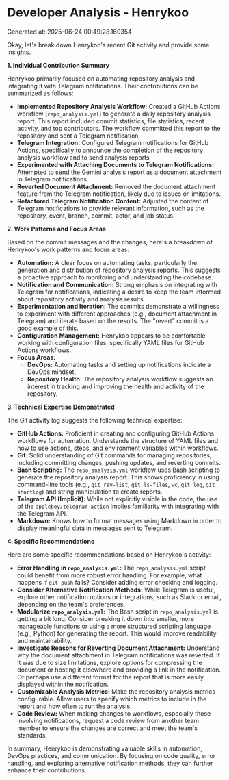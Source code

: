 # Developer Analysis - Henrykoo
Generated at: 2025-06-24 00:49:28.160354

Okay, let's break down Henrykoo's recent Git activity and provide some insights.

**1. Individual Contribution Summary**

Henrykoo primarily focused on automating repository analysis and integrating it with Telegram notifications.  Their contributions can be summarized as follows:

*   **Implemented Repository Analysis Workflow:** Created a GitHub Actions workflow (`repo_analysis.yml`) to generate a daily repository analysis report. This report included commit statistics, file statistics, recent activity, and top contributors. The workflow committed this report to the repository and sent a Telegram notification.
*   **Telegram Integration:** Configured Telegram notifications for GitHub Actions, specifically to announce the completion of the repository analysis workflow and to send analysis reports
*   **Experimented with Attaching Documents to Telegram Notifications:**  Attempted to send the Gemini analysis report as a document attachment in Telegram notifications.
*   **Reverted Document Attachment:**  Removed the document attachment feature from the Telegram notification, likely due to issues or limitations.
*   **Refactored Telegram Notification Content:** Adjusted the content of Telegram notifications to provide relevant information, such as the repository, event, branch, commit, actor, and job status.

**2. Work Patterns and Focus Areas**

Based on the commit messages and the changes, here's a breakdown of Henrykoo's work patterns and focus areas:

*   **Automation:**  A clear focus on automating tasks, particularly the generation and distribution of repository analysis reports. This suggests a proactive approach to monitoring and understanding the codebase.
*   **Notification and Communication:**  Strong emphasis on integrating with Telegram for notifications, indicating a desire to keep the team informed about repository activity and analysis results.
*   **Experimentation and Iteration:**  The commits demonstrate a willingness to experiment with different approaches (e.g., document attachment in Telegram) and iterate based on the results. The "revert" commit is a good example of this.
*   **Configuration Management:**  Henrykoo appears to be comfortable working with configuration files, specifically YAML files for GitHub Actions workflows.
*   **Focus Areas:**
    *   **DevOps:** Automating tasks and setting up notifications indicate a DevOps mindset.
    *   **Repository Health:**  The repository analysis workflow suggests an interest in tracking and improving the health and activity of the repository.

**3. Technical Expertise Demonstrated**

The Git activity log suggests the following technical expertise:

*   **GitHub Actions:** Proficient in creating and configuring GitHub Actions workflows for automation.  Understands the structure of YAML files and how to use actions, steps, and environment variables within workflows.
*   **Git:**  Solid understanding of Git commands for managing repositories, including committing changes, pushing updates, and reverting commits.
*   **Bash Scripting:**  The `repo_analysis.yml` workflow uses Bash scripting to generate the repository analysis report. This shows proficiency in using command-line tools (e.g., `git rev-list`, `git ls-files`, `wc`, `git log`, `git shortlog`) and string manipulation to create reports.
*   **Telegram API (Implicit):**  While not explicitly visible in the code, the use of the `appleboy/telegram-action` implies familiarity with integrating with the Telegram API.
*   **Markdown:** Knows how to format messages using Markdown in order to display meaningful data in messages sent to Telegram.

**4. Specific Recommendations**

Here are some specific recommendations based on Henrykoo's activity:

*   **Error Handling in `repo_analysis.yml`:** The `repo_analysis.yml` script could benefit from more robust error handling.  For example, what happens if `git push` fails?  Consider adding error checking and logging.
*   **Consider Alternative Notification Methods:** While Telegram is useful, explore other notification options or integrations, such as Slack or email, depending on the team's preferences.
*   **Modularize `repo_analysis.yml`:** The Bash script in `repo_analysis.yml` is getting a bit long. Consider breaking it down into smaller, more manageable functions or using a more structured scripting language (e.g., Python) for generating the report.  This would improve readability and maintainability.
*   **Investigate Reasons for Reverting Document Attachment:** Understand why the document attachment in Telegram notifications was reverted. If it was due to size limitations, explore options for compressing the document or hosting it elsewhere and providing a link in the notification. Or perhaps use a different format for the report that is more easily displayed within the notification.
*   **Customizable Analysis Metrics:** Make the repository analysis metrics configurable. Allow users to specify which metrics to include in the report and how often to run the analysis.
*   **Code Review:**  When making changes to workflows, especially those involving notifications, request a code review from another team member to ensure the changes are correct and meet the team's standards.

In summary, Henrykoo is demonstrating valuable skills in automation, DevOps practices, and communication.  By focusing on code quality, error handling, and exploring alternative notification methods, they can further enhance their contributions.
